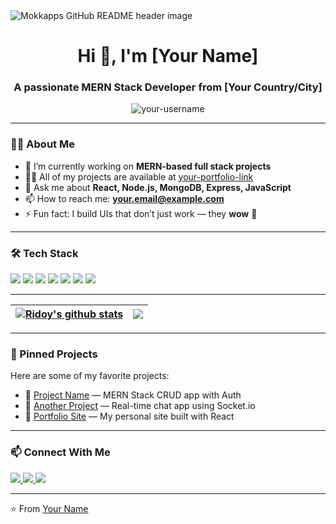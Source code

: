 <img src="https://github.com/Mokkapps/mokkapps/blob/master/header.png" alt="Mokkapps GitHub README header image">
<h1 align="center">Hi 👋, I'm [Your Name]</h1>
<h3 align="center">A passionate MERN Stack Developer from [Your Country/City]</h3>

<p align="center">
  <img src="https://komarev.com/ghpvc/?username=your-username&label=Profile%20views&color=0e75b6&style=flat" alt="your-username" />
</p>

---

### 🧑‍💻 About Me

- 🌱 I’m currently working on **MERN-based full stack projects**
- 👨‍💻 All of my projects are available at [your-portfolio-link](https://your-portfolio.com)
- 💬 Ask me about **React, Node.js, MongoDB, Express, JavaScript**
- 📫 How to reach me: **your.email@example.com**
- ⚡ Fun fact: I build UIs that don’t just work — they **wow** 🤩

---

### 🛠️ Tech Stack

<p align="left">
  <img src="https://img.shields.io/badge/MongoDB-4EA94B?style=for-the-badge&logo=mongodb&logoColor=white"/>
  <img src="https://img.shields.io/badge/Express.js-000000?style=for-the-badge&logo=express&logoColor=white"/>
  <img src="https://img.shields.io/badge/React-61DAFB?style=for-the-badge&logo=react&logoColor=black"/>
  <img src="https://img.shields.io/badge/Node.js-339933?style=for-the-badge&logo=nodedotjs&logoColor=white"/>
  <img src="https://img.shields.io/badge/JavaScript-F7DF1E?style=for-the-badge&logo=javascript&logoColor=black"/>
  <img src="https://img.shields.io/badge/Git-F05032?style=for-the-badge&logo=git&logoColor=white"/>
  <img src="https://img.shields.io/badge/VS%20Code-0078D4?style=for-the-badge&logo=visual-studio-code&logoColor=white"/>
</p>

---   


| <a href="https://github.com/redoy49/github-readme-stats"><img align="center" src="https://github-readme-stats.vercel.app/api?username=redoy49&show_icons=true&include_all_commits=true&theme=buefy&hide_border=true" alt="Ridoy's github stats" /></a> | <a href="https://github.com/redoy49/github-readme-stats"><img align="center" src="https://github-readme-stats.vercel.app/api/top-langs/?username=redoy49&layout=compact&theme=buefy&hide_border=true" /></a> |
| ------------- | ------------- |

---

### 📌 Pinned Projects

Here are some of my favorite projects:

- 🔗 [Project Name](https://github.com/your-username/project-name) — MERN Stack CRUD app with Auth
- 🔗 [Another Project](https://github.com/your-username/project-name) — Real-time chat app using Socket.io
- 🔗 [Portfolio Site](https://github.com/your-username/portfolio) — My personal site built with React

---

### 📫 Connect With Me

<p align="left">
  <a href="https://linkedin.com/in/your-linkedin" target="_blank">
    <img src="https://img.shields.io/badge/LinkedIn-0077B5?style=for-the-badge&logo=linkedin&logoColor=white"/>
  </a>
  <a href="mailto:your.email@example.com">
    <img src="https://img.shields.io/badge/Gmail-D14836?style=for-the-badge&logo=gmail&logoColor=white"/>
  </a>
  <a href="https://your-portfolio.com" target="_blank">
    <img src="https://img.shields.io/badge/Portfolio-000000?style=for-the-badge&logo=firefox&logoColor=white"/>
  </a>
</p>

---

⭐️ From [Your Name](https://github.com/your-username)
